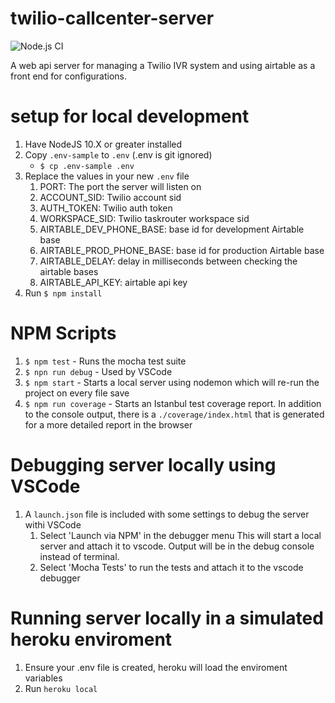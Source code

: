 # twilio-callcenter-server

![Node.js CI](https://github.com/MutualAidNYC/twilio-server/workflows/Node.js%20CI/badge.svg)

A web api server for managing a Twilio IVR system and using airtable as a front end for configurations.

# setup for local development

1. Have NodeJS 10.X or greater installed
2. Copy `.env-sample` to `.env` (.env is git ignored)
   - `$ cp .env-sample .env`
3. Replace the values in your new `.env` file
   1. PORT: The port the server will listen on
   2. ACCOUNT_SID: Twilio account sid
   3. AUTH_TOKEN: Twilio auth token
   4. WORKSPACE_SID: Twilio taskrouter workspace sid
   5. AIRTABLE_DEV_PHONE_BASE: base id for development Airtable base
   6. AIRTABLE_PROD_PHONE_BASE: base id for production Airtable base
   7. AIRTABLE_DELAY: delay in milliseconds between checking the airtable bases
   8. AIRTABLE_API_KEY: airtable api key
4. Run `$ npm install`

# NPM Scripts

1. `$ npm test` - Runs the mocha test suite
2. `$ npn run debug` - Used by VSCode
3. `$ npm start` - Starts a local server using nodemon which will re-run the project on every file save
4. `$ npm run coverage` - Starts an Istanbul test coverage report. In addition to the console output, there is a `./coverage/index.html` that is generated for a more detailed report in the browser

# Debugging server locally using VSCode

1. A `launch.json` file is included with some settings to debug the server withi
   VSCode
   1. Select 'Launch via NPM' in the debugger menu This will start a local server and attach it to vscode. Output will be in the debug console instead
      of terminal.
   2. Select 'Mocha Tests' to run the tests and attach it to the vscode debugger

# Running server locally in a simulated heroku enviroment

1. Ensure your .env file is created, heroku will load the enviroment variables
2. Run `heroku local`

